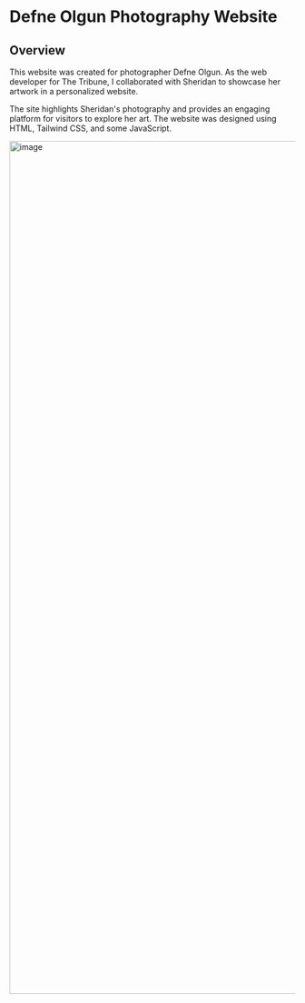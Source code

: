 # Defne Olgun Photography Website

## Overview
This website was created for photographer Defne Olgun. As the web developer for The Tribune, I collaborated with Sheridan to showcase her artwork in a personalized website.

The site highlights Sheridan's photography and provides an engaging platform for visitors to explore her art. The website was designed using HTML, Tailwind CSS, and some JavaScript.

<img width="1502" alt="image" src="https://github.com/user-attachments/assets/fd1b2590-e39a-46c1-88cf-a7b1bbf3d03c">
